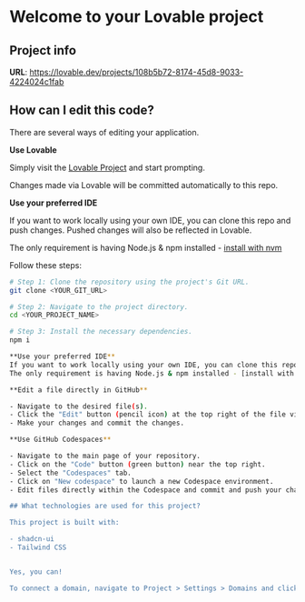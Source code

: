 # Welcome to your Lovable project

## Project info

**URL**: https://lovable.dev/projects/108b5b72-8174-45d8-9033-4224024c1fab

## How can I edit this code?

There are several ways of editing your application.

**Use Lovable**

Simply visit the [Lovable Project](https://lovable.dev/projects/108b5b72-8174-45d8-9033-4224024c1fab) and start prompting.

Changes made via Lovable will be committed automatically to this repo.

**Use your preferred IDE**

If you want to work locally using your own IDE, you can clone this repo and push changes. Pushed changes will also be reflected in Lovable.

The only requirement is having Node.js & npm installed - [install with nvm](https://github.com/nvm-sh/nvm#installing-and-updating)

Follow these steps:

```sh
# Step 1: Clone the repository using the project's Git URL.
git clone <YOUR_GIT_URL>

# Step 2: Navigate to the project directory.
cd <YOUR_PROJECT_NAME>

# Step 3: Install the necessary dependencies.
npm i

**Use your preferred IDE**
If you want to work locally using your own IDE, you can clone this repo and push changes. Pushed changes will also be reflected in your application.
The only requirement is having Node.js & npm installed - [install with nvm](https://github.com/nvm-sh/nvm#installing-and-updating)

**Edit a file directly in GitHub**

- Navigate to the desired file(s).
- Click the "Edit" button (pencil icon) at the top right of the file view.
- Make your changes and commit the changes.

**Use GitHub Codespaces**

- Navigate to the main page of your repository.
- Click on the "Code" button (green button) near the top right.
- Select the "Codespaces" tab.
- Click on "New codespace" to launch a new Codespace environment.
- Edit files directly within the Codespace and commit and push your changes once you're done.

## What technologies are used for this project?

This project is built with:

- shadcn-ui
- Tailwind CSS


Yes, you can!

To connect a domain, navigate to Project > Settings > Domains and click Connect Domain.

